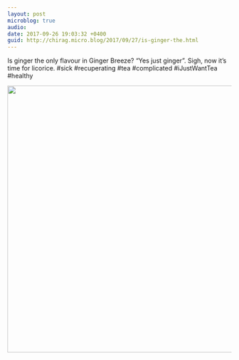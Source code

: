 ```yaml
---
layout: post
microblog: true
audio: 
date: 2017-09-26 19:03:32 +0400
guid: http://chirag.micro.blog/2017/09/27/is-ginger-the.html
---
```

Is ginger the only flavour in Ginger Breeze? “Yes just ginger”. Sigh, now it’s time for licorice. #sick #recuperating #tea #complicated #iJustWantTea #healthy

<img src="http://chirag.micro.blog/uploads/2017/4a0fa2ea3c.jpg" width="600" height="600" />
